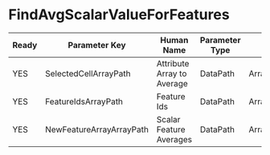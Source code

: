 # FindAvgScalarValueForFeatures

| Ready | Parameter Key | Human Name | Parameter Type | Parameter Class |
|-------|---------------|------------|-----------------|----------------|
| YES | SelectedCellArrayPath | Attribute Array to Average | DataPath | ArraySelectionParameter |
| YES | FeatureIdsArrayPath | Feature Ids | DataPath | ArraySelectionParameter |
| YES | NewFeatureArrayArrayPath | Scalar Feature Averages | DataPath | ArrayCreationParameter |
